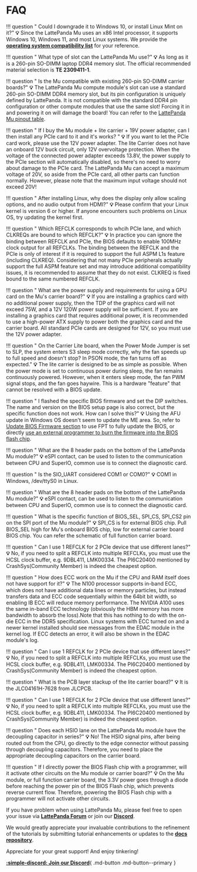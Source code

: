 # FAQ


!!! question " Could I downgrade it to Windows 10, or install Linux Mint on it?"
    **:bulb:** Since the LattePanda Mu uses an x86 Intel processor, it supports Windows 10, Windows 11, and most Linux systems. We provide the [**operating system compatibility list**](https://docs.lattepanda.com/content/mu_edition/os_compatible/) for your reference.

!!! question " What type of slot can the LattePanda Mu use?"
    **:bulb:** As long as it is a 260-pin SO-DIMM laptop DDR4 memory slot. The official recommended material selection is **TE 2309411-1**.

!!! question " Is the Mu compatible with existing 260-pin SO-DIMM carrier boards?"
    **:bulb:** The LattePanda Mu compute module's slot can use a standard 260-pin SO-DIMM DDR4 memory slot, but its pin configuration is uniquely defined by LattePanda. It is not compatible with the standard DDR4 pin configuration or other compute modules that use the same slot! Forcing it in and powering it on will damage the board! You can refer to the [LattePanda Mu pinout table](https://github.com/LattePandaTeam/LattePanda-Mu/tree/main/Electricals/Pinouts).

!!! question " If I buy the Mu module + lite carrier + 19V power adapter, can I then install any PCIe card to it and it's works?  "
    **:bulb:** If you want to let the PCIe card work, please use the 12V power adapter. The lite Carrier does not have an onboard 12V buck circuit, only 12V overvoltage protection. When the voltage of the connected power adapter exceeds 13.8V, the power supply to the PCIe section will automatically disabled, so there's no need to worry about damage to the PCIe card. The LattePanda Mu can accept a maximum voltage of 20V, so aside from the PCIe card, all other parts can function normally. However, please note that the maximum input voltage should not exceed 20V! 


!!! question " After installing Linux, why does the display only allow scaling options, and no audio output from HDMI?"
    **:bulb:** Please confirm that your Linux kernel is version 6 or higher. If anyone encounters such problems on Linux OS, try updating the kernel first.

!!! question " Which REFCLK corresponds to whcih PCIe lane, and which CLKREQs are bound to which REFCLK?"
    **:bulb:** In practice you can ignore the binding between REFCLK and PCIe, the BIOS defaults to enable 100MHz clock output for all REFCLKs. The binding between the REFCLK and the PCIe is only of interest if it is required to support the full ASPM L1s feature (including CLKREQ). Considering that not many PCIe peripherals actually support the full ASPM feature set and may introduce additional compatibility issues, it is recommended to assume that they do not exist. CLKREQ is fixed bound to the same numbered REFCLK.

!!! question " What are the power supply and requirements for using a GPU card on the Mu's carrier board?"
    **:bulb:** If you are installing a graphics card with no additional power supply, then the TDP of the graphics card will not exceed 75W, and a 12V 120W power supply will be sufficient. If you are installing a graphics card that requires additional power, it is recommended to use a high-power ATX supply to power both the graphics card and the carrier board. All standard PCIe cards are designed for 12V, so you must use the 12V power adapter.


!!! question " On the Carrier Lite board, when the Power Mode Jumper is set to SLP, the system enters S3 sleep mode correctly, why the fan speeds up to full speed and doesn't stop? In PSON mode, the fan turns off as expected."
    **:bulb:** The lite carrier is designed to be as simple as possible. When the power mode is set to continuous power during sleep, the fan remains continuously powered. However, when it enters sleep mode, the fan PWM signal stops, and the fan goes haywire. This is a hardware "feature" that cannot be resolved with a BIOS update.

!!! question " I flashed the specific BIOS firmware and set the DIP switches. The name and version on the BIOS setup page is also correct, but the specific function does not work. How can I solve this?"
    **:bulb:** Using the AFU update in Windows OS doesn't seem to update the ME area. So, refer to [Update BIOS Firmware section]() to use FPT to fully update the BIOS, or directly [use an external programmer to burn the firmware into the BIOS flash chip](https://www.lattepanda.com/forum/topic/336081).

!!! question " What are the 8 header pads on the bottom of the LattePanda Mu module?"
    **:bulb:** eSPI contact, can be used to listen to the communication between CPU and SuperIO, common use is to connect the diagnostic card.

!!! question " Is the SIO_UART considered COM1 or COM0?"
    **:bulb:** COM1 in Windows, /dev/ttyS0 in Linux.

!!! question " What are the 8 header pads on the bottom of the LattePanda Mu module?"
    **:bulb:** eSPI contact, can be used to listen to the communication between CPU and SuperIO, common use is to connect the diagnostic card.

!!! question " What is the specific function of BIOS_SEL, SPI_CS, SPI_CS2 pin on the SPI port of the Mu module?"
    **:bulb:** SPI_CS is for external BIOS chip. Pull BIOS_SEL high for Mu's onboard BIOS chip, low for external carrier board BIOS chip. You can refer the schematic of full function carrier board.

!!! question " Can I use 1 REFCLK for 2 PCIe device that use different lanes?"
    **:bulb:** No, if you need to split a REFCLK into multiple REFCLKs, you must use the HCSL clock buffer, e.g. 9DBL411, LMK00334. The PI6C20400 mentioned by CrashSys(Community Member) is indeed the cheapest option.

!!! question " How does ECC work on the Mu if the CPU and RAM itself does not have support for it?"
    **:bulb:** The N100 processor supports in-band ECC, which does not have additional data lines or memory particles, but instead transfers data and ECC code sequentially within the 64bit bit width, so enabling IB ECC will reduce memory performance. The NVIDIA A100 uses the same in-band ECC technology (obviously the HBM memory has more bandwidth to absorb the loss).Note that this has nothing to do with the on-die ECC in the DDR5 specification. Linux systems with ECC turned on and a newer kernel installed should see messages from the EDAC module in the kernel log. If ECC detects an error, it will also be shown in the EDAC module's log.

!!! question " Can I use 1 REFCLK for 2 PCIe device that use different lanes?"
    **:bulb:** No, if you need to split a REFCLK into multiple REFCLKs, you must use the HCSL clock buffer, e.g. 9DBL411, LMK00334. The PI6C20400 mentioned by CrashSys(Community Member) is indeed the cheapest option.

!!! question " What is the PCB layer stackup of the lite carrier board?"
    **:bulb:** It is the JLC04161H-7628 from JLCPCB.

!!! question " Can I use 1 REFCLK for 2 PCIe device that use different lanes?"
    **:bulb:** No, if you need to split a REFCLK into multiple REFCLKs, you must use the HCSL clock buffer, e.g. 9DBL411, LMK00334. The PI6C20400 mentioned by CrashSys(Community Member) is indeed the cheapest option.

!!! question " Does each HSIO lane on the LattePanda Mu module have the decoupling capacitor in series?"
    **:bulb:** No! The HSIO signal pins, after being routed out from the CPU, go directly to the edge connector without passing through decoupling capacitors. Therefore, you need to place the appropriate decoupling capacitors on the carrier board.

!!! question " If I directly power the BIOS Flash chip with a programmer, will it activate other circuits on the Mu module or carrier board?"
    **:bulb:** On the Mu module, or full function carrier board, the 3.3V power goes through a diode before reaching the power pin of the BIOS Flash chip, which prevents reverse current flow. Therefore, powering the BIOS Flash chip with a programmer will not activate other circuits.

If you have problem when using LattePanda Mu, please feel free to open your issue via [**LattePanda Forum**](https://www.lattepanda.com/forum/) or join our [**Discord**](https://discord.com/invite/UHgtJbf978).

We would greatly appreciate your invaluable contributions to the refinement of the tutorials by submitting tutorial enhancements or updates to the [**docs repository**](https://github.com/LattePandaTeam/Docs). 

Appreciate for your great support! And enjoy tinkering!


[**:simple-discord: Join our Discord**](https://discord.gg/k6YPYQgmHt){ .md-button .md-button--primary }